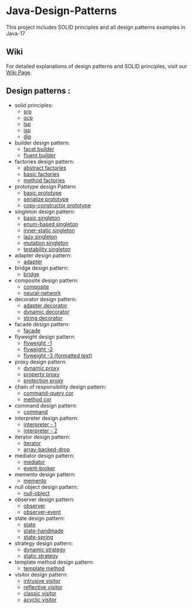 # Java-Design-Patterns

This project includes SOLID principles
and all design patterns examples in Java-17

## Wiki

For detailed explanations of design patterns and SOLID principles, visit our [Wiki Page](https://github.com/your-repository-name/wiki).


## Design patterns :

* solid principles:
    * [srp](https://github.com/ozgen/java-design-patterns/blob/main/src/main/java/solid/srp/SRP.java)
    * [ocp](https://github.com/ozgen/java-design-patterns/blob/main/src/main/java/solid/ocp/OCP.java)
    * [lsp](https://github.com/ozgen/java-design-patterns/blob/main/src/main/java/solid/lsp/LSP.java)
    * [isp](https://github.com/ozgen/java-design-patterns/blob/main/src/main/java/solid/isp/ISP.java)
    * [dip](https://github.com/ozgen/java-design-patterns/blob/main/src/main/java/solid/dip/DIP.java)
* builder design pattern:
    * [facet builder](/src/main/java/builder/DemoFacetBuilder.java)
    * [fluent builder](/src/main/java/builder/DemoFluentBuider.java)
* factories design pattern:
    * [abstract factories](src/main/java/factories/AbstractFactoryDemo.java)
    * [basic factories](src/main/java/factories/DemoFactory.java)
    * [method factories](src/main/java/factories/DemoFactoryMethod.java)
* prototype design Pattern:
    * [basic prototype](src/main/java/prototype/PrototypeDemo.java)
    * [serialize prototype](src/main/java/prototype/SerializeDemo.java)
    * [copy-constructor prototype](src/main/java/prototype/CopyContructorDemo.java)
* singleton design pattern:
    * [basic singleton](src/main/java/singleton/BasicSingleton.java)
    * [enum-based singleton](src/main/java/singleton/EnumBasedSingletonDemo.java)
    * [inner-static singleton](src/main/java/singleton/InnerStaticSingletonDemo.java)
    * [lazy singleton](src/main/java/singleton/LazySingletonDemo.java)
    * [mutation singleton](src/main/java/singleton/Multiton.java)
    * [testability singleton](src/main/java/singleton/SingletonTestabilityDemo.java)
* adapter design pattern:
    * [adapter](src/main/java/adapter/AdapterDemo.java)
* bridge design pattern:
    * [bridge](src/main/java/bridge/BridgeDemo.java)
* composite design pattern:
    * [composite](src/main/java/composite/CompositeDemo.java)
    * [neural-network](src/main/java/composite/neuralnetworks/NeuralNetwork.java)
* decorator design pattern:
    * [adapter decorator](src/main/java/decorator/adapter/AdapterDecorator.java)
    * [dynamic decorator](src/main/java/decorator/DynamicDecoratorComposition.java)
    * [string decorator](src/main/java/decorator/StringDecorator.java)
* facade design pattern:
    * [facade](src/main/java/facade/FacadeDemo.java)
* flyweight design pattern:
    * [flyweight -1](src/main/java/flyweight/Demo.java)
    * [flyweight -2](src/main/java/flyweight/FlyWeightDemo.java)
    * [flyweight -3 (formatted text)](src/main/java/flyweight/FlyWeightDemoForFormattedText.java)
* proxy design pattern:
    * [dynamic proxy](src/main/java/proxy/DynamicProxyDemo.java)
    * [property proxy](src/main/java/proxy/PropertyProxyDemo.java)
    * [protection proxy](src/main/java/proxy/ProtectionProxyDemo.java)
* chain of responsibility design pattern:
    * [command-query cor](src/main/java/chainofresponsibility/CommandQuerySeparationDemo.java)
    * [method cor](src/main/java/chainofresponsibility/MethodChainDemo.java)
* command design pattern:
    * [command](src/main/java/command/CommandDemo.java)
* interpreter design pattern:
    * [interpreter - 1](src/main/java/interpreter/InterpeterDemo.java)
    * [interpreter - 2](src/main/java/interpreter/InterpreterExample.java)
* iterator design pattern:
    * [iterator](src/main/java/iterator/IteratorDemo.java)
    * [array-backed-drop](src/main/java/iterator/ArrayBackedPropDemo.java)
* mediator design pattern:
    * [mediator](src/main/java/mediator/MediatorDemo.java)
    * [event-broker](src/main/java/mediator/EventBrokerDemo.java)
* memento design pattern:
    * [memento](src/main/java/memento/MementoDemo.java)
* null object design pattern:
    * [null-object](src/main/java/nullobject/NullObjectDemo.java)
* observer design pattern:
    * [observer](src/main/java/observer/ObserverDemo.java)
    * [observer-event](src/main/java/observer/ObserverEventDemo.java)
* state design pattern:
    * [state](src/main/java/state/StateDemo.java)
    * [state-handmade](src/main/java/state/HandmadeStateDemo.java)
    * [state-spring](src/main/java/state/SpringStateMachineDemo.java)
* strategy design pattern:
    * [dynamic strategy](src/main/java/strategy/DynamicStrategyDemo.java)
    * [static strategy](src/main/java/strategy/StaticStrategyDemo.java)
* template method design pattern:
    * [template method](src/main/java/templatemethod/TemplateMethodDemo.java)
* visitor design pattern:
    * [intrusive visitor](src/main/java/visitor/VisitorDemo.java)
    * [reflective visitor](src/main/java/visitor/ReflectiveVisitorDemo.java)
    * [classic visitor](src/main/java/visitor/ClassicVisitorDemo.java)
    * [acyclic visitor](src/main/java/visitor/AcyclicVisitorDemo.java)

 
